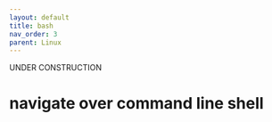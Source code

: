 ```yaml
---
layout: default
title: bash
nav_order: 3
parent: Linux
---
```

UNDER CONSTRUCTION
# navigate over command line shell
